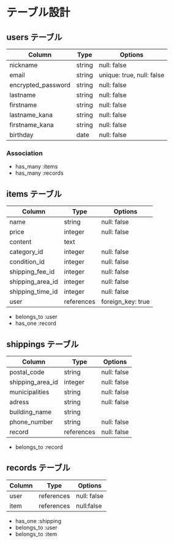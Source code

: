 # テーブル設計

## users テーブル

| Column                   | Type     | Options      |
| --------                 | ------   | -----------  |
| nickname                 | string   | null: false  |
| email                    | string   | unique: true, null: false |
| encrypted_password       | string   | null: false  |
| lastname                 | string   | null: false  |
| firstname                | string   | null: false  |
| lastname_kana            | string   | null: false  |
| firstname_kana           | string   | null: false  |
| birthday                 | date     | null: false  |

### Association

- has_many :items
- has_many :records

## items テーブル

| Column             | Type       | Options     |
| ------             | ------     | ----------- |
| name               | string     | null: false |
| price              | integer    | null: false |
| content            | text       |             |
| category_id        | integer    | null: false |
| condition_id       | integer    | null: false |
| shipping_fee_id    | integer    | null: false |
| shipping_area_id   | integer    | null: false |
| shipping_time_id   | integer    | null: false |
| user               | references | foreign_key: true |

- belongs_to :user
- has_one :record

## shippings テーブル

| Column           | Type          | Options     |
| -------          | ----------    | ------------|
| postal_code      | string        | null: false |
| shipping_area_id | integer       | null: false |
| municipalities   | string        | null: false |
| adress           | string        | null: false |
| building_name    | string        |             |
| phone_number     | string        | null: false |
| record           | references    | null: false |

- belongs_to :record

## records テーブル

| Column           | Type          | Options     |
| -------          | ----------    | ------------|
| user             | references    | null: false |
| item             | references    | null:false  |


- has_one :shipping
- belongs_to :user
- belongs_to :item